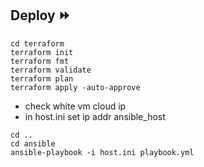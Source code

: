 ## Deploy :fast_forward:

```
cd terraform
terraform init
terraform fmt
terraform validate
terraform plan
terraform apply -auto-approve
```

- check white vm cloud ip
- in host.ini set ip addr ansible_host

```
cd ..
cd ansible
ansible-playbook -i host.ini playbook.yml
```